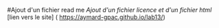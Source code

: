 #Ajout d'un fichier read me
*Ajout d'un fichier licence et d'un fichier html*
[lien vers le site] ( https://aymard-gpac.github.io/lab13/)

